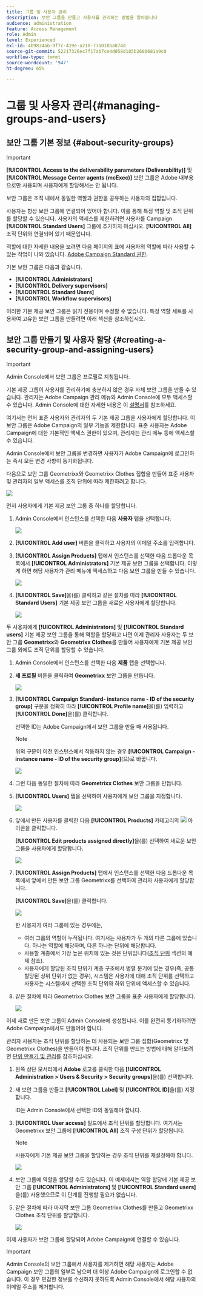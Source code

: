 ```yaml
---
title: 그룹 및 사용자 관리
description: 보안 그룹을 만들고 사용자를 관리하는 방법을 알아봅니다
audience: administration
feature: Access Management
role: Admin
level: Experienced
exl-id: 4b9834ab-0f7c-419e-a210-77a018ba874d
source-git-commit: 52217326ec7f17ab7ce4d058d185b2680681a9c0
workflow-type: tm+mt
source-wordcount: '947'
ht-degree: 65%

---
```


# 그룹 및 사용자 관리{#managing-groups-and-users}

## 보안 그룹 기본 정보 {#about-security-groups}

>[!IMPORTANT]
>
>**[!UICONTROL Access to the deliverability parameters (Deliverability)]** 및 **[!UICONTROL Message Center agents (mcExec)]** 보안 그룹은 Adobe 내부용으로만 사용되며 사용자에게 할당해서는 안 됩니다.

보안 그룹은 조직 내에서 동일한 역할과 권한을 공유하는 사용자의 집합입니다.

사용자는 항상 보안 그룹에 연결되어 있어야 합니다. 이를 통해 특정 역할 및 조직 단위를 할당할 수 있습니다. 사용자의 액세스를 제한하려면 사용자를 Campaign **[!UICONTROL Standard Users]** 그룹에 추가하지 마십시오. **[!UICONTROL All]** 조직 단위와 연결되어 있기 때문입니다.

역할에 대한 자세한 내용을 보려면 다음 페이지의 표에 사용자의 역할에 따라 사용할 수 있는 작업이 나와 있습니다. [Adobe Campaign Standard 권한](https://experienceleague.adobe.com/docs/campaign-standard/assets/acs_rights.pdf).

기본 보안 그룹은 다음과 같습니다.

* **[!UICONTROL Administrators]**
* **[!UICONTROL Delivery supervisors]**
* **[!UICONTROL Standard Users]**
* **[!UICONTROL Workflow supervisors]**

이러한 기본 제공 보안 그룹은 읽기 전용이며 수정할 수 없습니다. 특정 역할 세트를 사용하여 고유한 보안 그룹을 만들려면 아래 섹션을 참조하십시오.

## 보안 그룹 만들기 및 사용자 할당 {#creating-a-security-group-and-assigning-users}

>[!IMPORTANT]
>
>Admin Console에서 보안 그룹은 프로필로 지칭됩니다.

기본 제공 그룹이 사용자를 관리하기에 충분하지 않은 경우 자체 보안 그룹을 만들 수 있습니다. 관리자는 Adobe Campaign 관리 메뉴와 Admin Console에 모두 액세스할 수 있습니다. Admin Console에 대한 자세한 내용은 이 [설명서](https://helpx.adobe.com/kr/enterprise/managing/user-guide.html)를 참조하세요.

여기서는 먼저 표준 사용자와 관리자의 두 기본 제공 그룹을 사용자에게 할당합니다. 이 보안 그룹은 Adobe Campaign의 일부 기능을 제한합니다. 표준 사용자는 Adobe Campaign에 대한 기본적인 액세스 권한이 있으며, 관리자는 관리 메뉴 등에 액세스할 수 있습니다.

Admin Console에서 보안 그룹을 변경하면 사용자가 Adobe Campaign에 로그인하는 즉시 모든 변경 사항이 동기화됩니다.

다음으로 보안 그룹 Geometrixx와 Geometrixx Clothes 집합을 만들어 표준 사용자 및 관리자의 일부 액세스를 조직 단위에 따라 제한하려고 합니다.

![](assets/ootb_security_group_1.png)

먼저 사용자에게 기본 제공 보안 그룹 중 하나를 할당합니다.

1. Admin Console에서 인스턴스를 선택한 다음 **사용자** 탭을 선택합니다.

   ![](assets/manage_security_group_2.png)

1. **[!UICONTROL Add user]** 버튼을 클릭하고 사용자의 이메일 주소를 입력합니다.
1. **[!UICONTROL Assign Products]** 탭에서 인스턴스를 선택한 다음 드롭다운 목록에서 **[!UICONTROL Administrators]** 기본 제공 보안 그룹을 선택합니다. 이렇게 하면 해당 사용자가 관리 메뉴에 액세스하고 다음 보안 그룹을 만들 수 있습니다.

   ![](assets/ootb_security_group_2.png)

1. **[!UICONTROL Save]**&#x200B;을(를) 클릭하고 같은 절차를 따라 **[!UICONTROL Standard Users]** 기본 제공 보안 그룹을 새로운 사용자에게 할당합니다.

   ![](assets/ootb_security_group_3.png)

두 사용자에게 **[!UICONTROL Administrators]** 및 **[!UICONTROL Standard users]** 기본 제공 보안 그룹을 통해 역할을 할당하고 나면 이제 관리자 사용자는 두 보안 그룹 **Geometrixx**&#x200B;와 **Geometrixx Clothes**&#x200B;를 만들어 사용자에게 기본 제공 보안 그룹 외에도 조직 단위를 할당할 수 있습니다.

1. Admin Console에서 인스턴스를 선택한 다음 **제품** 탭을 선택합니다.
1. **새 프로필** 버튼을 클릭하여 **Geometrixx** 보안 그룹을 만듭니다.

   ![](assets/create_security_1.png)

1. **[!UICONTROL Campaign Standard- instance name - ID of the security group]** 구문을 정확히 따라 **[!UICONTROL Profile name]**&#x200B;을(를) 입력하고 **[!UICONTROL Done]**&#x200B;을(를) 클릭합니다. 

   선택한 ID는 Adobe Campaign에서 보안 그룹을 만들 때 사용됩니다.

   >[!NOTE]
   >
   >위의 구문이 이전 인스턴스에서 작동하지 않는 경우 **[!UICONTROL Campaign - instance name - ID of the security group]**(으)로 바꿉니다.

   ![](assets/manage_security_group_1.png)

1. 그런 다음 동일한 절차에 따라 **Geometrixx Clothes** 보안 그룹을 만듭니다.
1. **[!UICONTROL Users]** 탭을 선택하여 사용자에게 보안 그룹을 지정합니다.

   ![](assets/manage_security_group_2.png)

1. 앞에서 만든 사용자를 클릭한 다음 **[!UICONTROL Products]** 카테고리의 ![](assets/managing_security_group_10.png) 아이콘을 클릭합니다.

   **[!UICONTROL Edit products assigned directly]**&#x200B;을(를) 선택하여 새로운 보안 그룹을 사용자에게 할당합니다.

   ![](assets/manage_security_group_8.png)

1. **[!UICONTROL Assign Products]** 탭에서 인스턴스를 선택한 다음 드롭다운 목록에서 앞에서 만든 보안 그룹 Geometrixx를 선택하여 관리자 사용자에게 할당합니다.

   **[!UICONTROL Save]**&#x200B;을(를) 클릭합니다.

   ![](assets/manage_security_group_3.png)

   한 사용자가 여러 그룹에 있는 경우에는, 

   * 여러 그룹의 역할이 누적됩니다. 여기서는 사용자가 두 개의 다른 그룹에 있습니다. 하나는 역할에 해당하며, 다른 하나는 단위에 해당합니다.
   * 사용할 계층에서 가장 높은 위치에 있는 것은 단위입니다([조직 단위](../../administration/using/organizational-units.md) 섹션의 예제 참조).
   * 사용자에게 할당된 조직 단위가 계층 구조에서 병렬 분기에 있는 경우(즉, 공통 할당된 상위 단위가 없는 경우), 시스템은 사용자에 대해 조직 단위를 선택하고 사용자는 시스템에서 선택한 조직 단위와 하위 단위에 액세스할 수 있습니다.

1. 같은 절차에 따라 Geometrixx Clothes 보안 그룹을 표준 사용자에게 할당합니다.

   ![](assets/manage_security_group_9.png)

이제 새로 만든 보안 그룹이 Admin Console에 생성됩니다. 이를 완전히 동기화하려면 Adobe Campaign에서도 만들어야 합니다.

관리자 사용자는 조직 단위를 할당하는 데 사용되는 보안 그룹 집합(Geometrixx 및 Geometrixx Clothes)을 만들어야 합니다. 조직 단위를 만드는 방법에 대해 알아보려면 [단위 만들기 및 관리](../../administration/using/organizational-units.md#creating-and-managing-units)를 참조하십시오.

1. 왼쪽 상단 모서리에서 **Adobe** 로고를 클릭한 다음 **[!UICONTROL Administration > Users & Security > Security groups]**&#x200B;을(를) 선택합니다.
1. 새 보안 그룹을 만들고 **[!UICONTROL Label]** 및 **[!UICONTROL ID]**&#x200B;을(를) 지정합니다.

   ID는 Admin Console에서 선택한 ID와 동일해야 합니다.

1. **[!UICONTROL User access]** 필드에서 조직 단위를 할당합니다. 여기서는 Geometrixx 보안 그룹에 **[!UICONTROL All]** 조직 구성 단위가 할당됩니다.

   >[!NOTE]
   >
   >사용자에게 기본 제공 보안 그룹을 할당하는 경우 조직 단위를 재설정해야 합니다.

   ![](assets/manage_security_group_6.png)

1. 보안 그룹에 역할을 할당할 수도 있습니다. 이 예제에서는 역할 할당에 기본 제공 보안 그룹 **[!UICONTROL Administrators]** 및 **[!UICONTROL Standard users]**&#x200B;을(를) 사용했으므로 이 단계를 진행할 필요가 없습니다.
1. 같은 절차에 따라 마지막 보안 그룹 Geometrixx Clothes를 만들고 Geometrixx Clothes 조직 단위를 할당합니다.

   ![](assets/manage_security_group_7.png)

이제 사용자가 보안 그룹에 할당되어 Adobe Campaign에 연결할 수 있습니다.

>[!IMPORTANT]
>
>Admin Console의 보안 그룹에서 사용자를 제거하면 해당 사용자는 Adobe Campaign 보안 그룹의 일부로 남으며 더 이상 Adobe Campaign에 로그인할 수 없습니다. 이 경우 민감한 정보를 수신하지 못하도록 Admin Console에서 해당 사용자의 이메일 주소를 제거합니다.
